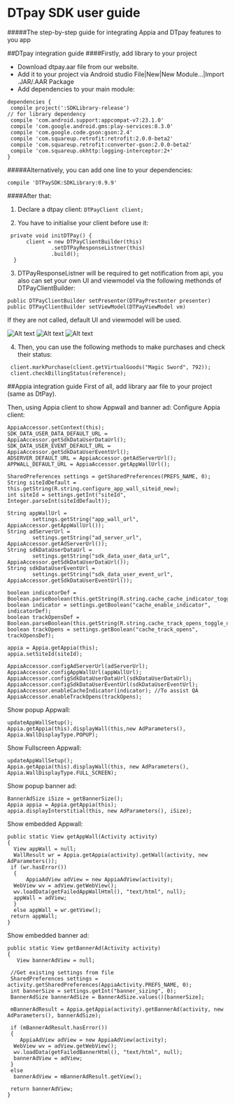 # DTpay SDK user guide
#####The step-by-step guide for integrating Appia and DTpay features to you app 

##DTpay integration guide
####Firstly, add library to your project 
- Download dtpay.aar file from our website.
- Add it to your project via Android studio File|New|New Module...|Import .JAR/.AAR Package
- Add dependencies to your main module:
```
dependencies {
 compile project(':SDKLibrary-release')
// for library dependency
 compile 'com.android.support:appcompat-v7:23.1.0'
 compile 'com.google.android.gms:play-services:8.3.0'
 compile 'com.google.code.gson:gson:2.4'
 compile 'com.squareup.retrofit:retrofit:2.0.0-beta2'
 compile 'com.squareup.retrofit:converter-gson:2.0.0-beta2'
 compile 'com.squareup.okhttp:logging-interceptor:2+'
}
```

#####Alternatively, you can add one line to your dependencies:

`compile 'DTPaySDK:SDKLibrary:0.9.9'`
 
####After that:
1. Declare a dtpay client:
 `DTPayClient client;`

2. You have to initialise your client before use it:
```
 private void initDTPay() {
      client = new DTPayClientBuilder(this)
              .setDTPayResponseListner(this)
              .build();
  }
```
3. DTPayResponseListner will be required to get notification from api, you also can set your own UI and viewmodel via the following methonds of DTPayClientBuilder:  
 ```
 public DTPayClientBuilder setPresenter(DTPayPrestenter presenter)
 public DTPayClientBuilder setViewModel(DTPayViewModel vm)
 ```
If they are not called, default UI and viewmodel will be used.
  
![Alt text](/snap/1.png?raw=true "default UI")
![Alt text](/snap/2.png?raw=true "default UI")
![Alt text](/snap/3.png?raw=true "default UI")

 
4. Then, you can use the following methods to make purchases and check their status:
```
 client.markPurchase(client.getVirtualGoods("Magic Sword", 792));
 client.checkBillingStatus(reference);
```

##Appia integration guide
First of all, add library aar file to your project (same as DtPay).

Then, using Appia client to show Appwall and banner ad:
Configure Appia client:
```
AppiaAccessor.setContext(this);
SDK_DATA_USER_DATA_DEFAULT_URL = AppiaAccessor.getSdkDataUserDataUrl();
SDK_DATA_USER_EVENT_DEFAULT_URL = AppiaAccessor.getSdkDataUserEventUrl();
ADSERVER_DEFAULT_URL = AppiaAccessor.getAdServerUrl();
APPWALL_DEFAULT_URL = AppiaAccessor.getAppWallUrl();

SharedPreferences settings = getSharedPreferences(PREFS_NAME, 0);
String siteIdDefault = this.getString(R.string.configure_app_wall_siteid_new);
int siteId = settings.getInt("siteId", Integer.parseInt(siteIdDefault));

String appWallUrl =
        settings.getString("app_wall_url", AppiaAccessor.getAppWallUrl());
String adServerUrl =
        settings.getString("ad_server_url", AppiaAccessor.getAdServerUrl());
String sdkDataUserDataUrl =
        settings.getString("sdk_data_user_data_url", AppiaAccessor.getSdkDataUserDataUrl());
String sdkDataUserEventUrl =
        settings.getString("sdk_data_user_event_url", AppiaAccessor.getSdkDataUserEventUrl());

boolean indicatorDef = Boolean.parseBoolean(this.getString(R.string.cache_cache_indicator_toggle_default));
boolean indicator = settings.getBoolean("cache_enable_indicator", indicatorDef);
boolean trackOpensDef = Boolean.parseBoolean(this.getString(R.string.cache_track_opens_toggle_default));
boolean trackOpens = settings.getBoolean("cache_track_opens", trackOpensDef);

appia = Appia.getAppia(this);
appia.setSiteId(siteId);

AppiaAccessor.configAdServerUrl(adServerUrl);
AppiaAccessor.configAppWallUrl(appWallUrl);
AppiaAccessor.configSdkDataUserDataUrl(sdkDataUserDataUrl);
AppiaAccessor.configSdkDataUserEventUrl(sdkDataUserEventUrl);
AppiaAccessor.enableCacheIndicator(indicator); //To assist QA
AppiaAccessor.enableTrackOpens(trackOpens);
```
 
Show popup Appwall:
```
updateAppWallSetup();
Appia.getAppia(this).displayWall(this,new AdParameters(), Appia.WallDisplayType.POPUP);
``` 
Show Fullscreen Appwall:
```
updateAppWallSetup();
Appia.getAppia(this).displayWall(this, new AdParameters(), Appia.WallDisplayType.FULL_SCREEN);
```
Show popup banner ad:
```
BannerAdSize iSize = getBannerSize();
Appia appia = Appia.getAppia(this);
appia.displayInterstitial(this, new AdParameters(), iSize);
``` 
 
Show embedded Appwall:
```
public static View getAppWall(Activity activity)
{
  View appWall = null;
  WallResult wr = Appia.getAppia(activity).getWall(activity, new AdParameters());
 if (wr.hasError())
  {
      AppiaAdView adView = new AppiaAdView(activity);
  WebView wv = adView.getWebView();
  wv.loadData(getFailedAppWallHtml(), "text/html", null);
  appWall = adView;
  }
  else appWall = wr.getView();
 return appWall;
}
``` 
Show embedded banner ad:
```
public static View getBannerAd(Activity activity)
{  
   View bannerAdView = null;
 
 //Get existing settings from file
 SharedPreferences settings = activity.getSharedPreferences(AppiaActivity.PREFS_NAME, 0);
 int bannerSize = settings.getInt("banner_sizing", 0);
 BannerAdSize bannerAdSize = BannerAdSize.values()[bannerSize];

 mBannerAdResult = Appia.getAppia(activity).getBannerAd(activity, new AdParameters(), bannerAdSize);
 
 if (mBannerAdResult.hasError())
 {
    AppiaAdView adView = new AppiaAdView(activity);
  WebView wv = adView.getWebView();
  wv.loadData(getFailedBannerHtml(), "text/html", null);
  bannerAdView = adView;
 }
 else
  bannerAdView = mBannerAdResult.getView();
 
 return bannerAdView;
}
```
